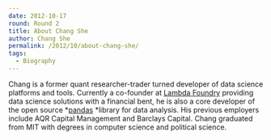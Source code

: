 ```yaml
---
date: 2012-10-17
round: Round 2
title: About Chang She
author: Chang She
permalink: /2012/10/about-chang-she/
tags:
  - Biography
---
```

Chang is a former quant researcher-trader turned developer of data science platforms and tools. Currently a co-founder at [Lambda Foundry][1] providing data science solutions with a financial bent, he is also a core developer of the open source *[pandas][2] *library for data analysis. His previous employers include AQR Capital Management and Barclays Capital. Chang graduated from MIT with degrees in computer science and political science.

 [1]: http://www.lambdafoundry.com
 [2]: http://pandas.pydata.org

